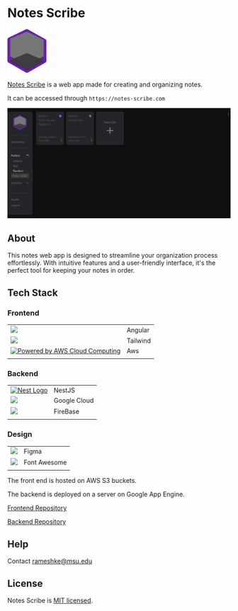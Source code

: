 # Notes Scribe
     
<img src = "imgs/Logo.png" height="100">

[Notes Scribe](https://notes-scribe.com) is a web app made for creating and organizing notes.

It can be accessed through `https://notes-scribe.com`

<img src="imgs/Screenshot 2024-02-14 at 17-04-59 Notes Srcibe.png">

## About

This notes web app is designed to streamline your organization process effortlessly. With intuitive features and a user-friendly interface, it's the perfect tool for keeping your notes in order.

## Tech Stack


### Frontend
|       |  |
| ----------- | ----------- |
| <a href="https://angular.io/"><img src="https://angular.io/assets/images/logos/angular/angular.svg" width="30" /></a>           | Angular       |
| <a href="https://tailwindcss.com/"><img src="https://tailwindcss.com/_next/static/media/tailwindcss-mark.3c5441fc7a190fb1800d4a5c7f07ba4b1345a9c8.svg" width = 30></a>   | Tailwind    |
| <a href="https://aws.amazon.com/what-is-cloud-computing"><img src="https://d0.awsstatic.com/logos/powered-by-aws-white.png" alt="Powered by AWS Cloud Computing" height = "20"></a>            | Aws      |
|            |       |

### Backend
|        |  |
| ----------- |  ------------ |
| <a href="https://nestjs.com/" target="blank"><img src="https://nestjs.com/img/logo-small.svg" width="30" alt="Nest Logo" /></a>| NestJS       |
| <a href="https://cloud.google.com/?hl=en"><img src="https://lh3.googleusercontent.com/VEnnK2SyklusfxZ3dIYjlQH3xSwK2BFSJ69TFQ9g8HjM6m3CouRlTia5FW3z3GS0x83WC9TylZCaA9Jf_2kmr7mXxI9_HYLZTFy_bg" width = "30"></a> | Google Cloud |
| <a href="https://firebase.google.com/" target="blank"><img src="https://firebase.google.com/static/downloads/brand-guidelines/SVG/logo-logomark.svg" height = 30></a> | FireBase |
|            |       |

### Design
|        |  |
| ----------- | ------------- |
| <a href="https://www.figma.com"><img src="https://www.svgrepo.com/show/303210/figma-1-logo.svg" width="30" /></a>               | Figma         |
| <img src="https://img.shields.io/badge/Font_Awesome-339AF0?style=for-the-badge&logo=fontawesome&logoColor=white">  | Font Awesome  |
|            |       |

The front end is hosted on AWS S3 buckets.

The backend is deployed on a server on Google App Engine.

[Frontend Repository](https://github.com/Keerthi598/notes)

[Backend Repository](https://github.com/Keerthi598/notes-back)

## Help 

Contact rameshke@msu.edu 


## License

Notes Scribe is [MIT licensed](LICENSE).
